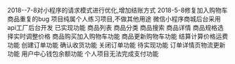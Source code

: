 2018--7-8对小程序的请求模式进行优化,增加结账方式
2018-5-8修复加入购物车商品重复的bug
项目纯属个人练习项目,不做其他用途
微信小程序商城后台采用api工厂后台开发
已实现功能
商品列表
商品分类
商品搜索
商品详情
商品规格选择实时调整价格
商品购买加入购物车功能
商品更新购物车功能
结算计算价格运费功能
创建订单功能
确认收货功能
关闭订单功能
待实现功能 
订单详情页物流更新功能
用户中心钱包余额功能 
个人项目无法完成支付功能
